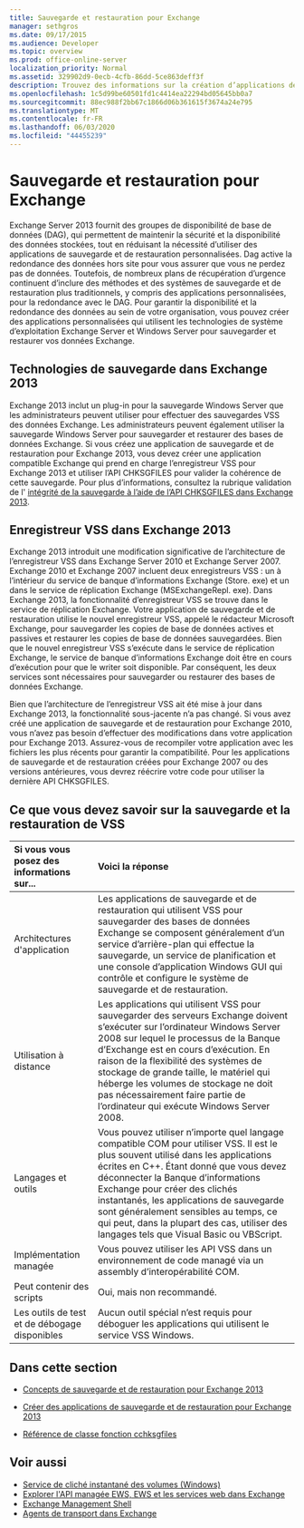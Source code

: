 ```yaml
---
title: Sauvegarde et restauration pour Exchange
manager: sethgros
ms.date: 09/17/2015
ms.audience: Developer
ms.topic: overview
ms.prod: office-online-server
localization_priority: Normal
ms.assetid: 329902d9-0ecb-4cfb-86dd-5ce863deff3f
description: Trouvez des informations sur la création d’applications de sauvegarde et de restauration pour Exchange 2013.
ms.openlocfilehash: 1c5d99be60501fd1c4414ea22294bd05645bb0a7
ms.sourcegitcommit: 88ec988f2bb67c1866d06b361615f3674a24e795
ms.translationtype: MT
ms.contentlocale: fr-FR
ms.lasthandoff: 06/03/2020
ms.locfileid: "44455239"
---
```

# <a name="backup-and-restore-for-exchange"></a>Sauvegarde et restauration pour Exchange
  
Exchange Server 2013 fournit des groupes de disponibilité de base de données (DAG), qui permettent de maintenir la sécurité et la disponibilité des données stockées, tout en réduisant la nécessité d’utiliser des applications de sauvegarde et de restauration personnalisées. Dag active la redondance des données hors site pour vous assurer que vous ne perdez pas de données. Toutefois, de nombreux plans de récupération d’urgence continuent d’inclure des méthodes et des systèmes de sauvegarde et de restauration plus traditionnels, y compris des applications personnalisées, pour la redondance avec le DAG. Pour garantir la disponibilité et la redondance des données au sein de votre organisation, vous pouvez créer des applications personnalisées qui utilisent les technologies de système d’exploitation Exchange Server et Windows Server pour sauvegarder et restaurer vos données Exchange.

<a name="bk_plugin"> </a>

## <a name="backup-technologies-in-exchange-2013"></a>Technologies de sauvegarde dans Exchange 2013

Exchange 2013 inclut un plug-in pour la sauvegarde Windows Server que les administrateurs peuvent utiliser pour effectuer des sauvegardes VSS des données Exchange. Les administrateurs peuvent également utiliser la sauvegarde Windows Server pour sauvegarder et restaurer des bases de données Exchange. Si vous créez une application de sauvegarde et de restauration pour Exchange 2013, vous devez créer une application compatible Exchange qui prend en charge l’enregistreur VSS pour Exchange 2013 et utiliser l’API CHKSGFILES pour valider la cohérence de cette sauvegarde. Pour plus d’informations, consultez la rubrique validation de l' [intégrité de la sauvegarde à l’aide de l’API CHKSGFILES dans Exchange 2013](how-to-validate-backup-integrity-by-using-the-chksgfiles-api-in-exchange.md).

<a name="bk_vsswriter"> </a>

## <a name="vss-writer-in-exchange-2013"></a>Enregistreur VSS dans Exchange 2013

Exchange 2013 introduit une modification significative de l’architecture de l’enregistreur VSS dans Exchange Server 2010 et Exchange Server 2007. Exchange 2010 et Exchange 2007 incluent deux enregistreurs VSS : un à l’intérieur du service de banque d’informations Exchange (Store. exe) et un dans le service de réplication Exchange (MSExchangeRepl. exe). Dans Exchange 2013, la fonctionnalité d’enregistreur VSS se trouve dans le service de réplication Exchange. Votre application de sauvegarde et de restauration utilise le nouvel enregistreur VSS, appelé le rédacteur Microsoft Exchange, pour sauvegarder les copies de base de données actives et passives et restaurer les copies de base de données sauvegardées. Bien que le nouvel enregistreur VSS s’exécute dans le service de réplication Exchange, le service de banque d’informations Exchange doit être en cours d’exécution pour que le writer soit disponible. Par conséquent, les deux services sont nécessaires pour sauvegarder ou restaurer des bases de données Exchange.
  
Bien que l’architecture de l’enregistreur VSS ait été mise à jour dans Exchange 2013, la fonctionnalité sous-jacente n’a pas changé. Si vous avez créé une application de sauvegarde et de restauration pour Exchange 2010, vous n’avez pas besoin d’effectuer des modifications dans votre application pour Exchange 2013. Assurez-vous de recompiler votre application avec les fichiers les plus récents pour garantir la compatibilité. Pour les applications de sauvegarde et de restauration créées pour Exchange 2007 ou des versions antérieures, vous devrez réécrire votre code pour utiliser la dernière API CHKSGFILES.
  
## <a name="what-you-need-to-know-about-vss-backup-and-restore"></a>Ce que vous devez savoir sur la sauvegarde et la restauration de VSS

|Si vous vous posez des informations sur...|Voici la réponse|
|:-----|:-----|
|Architectures d'application  <br/> |Les applications de sauvegarde et de restauration qui utilisent VSS pour sauvegarder des bases de données Exchange se composent généralement d’un service d’arrière-plan qui effectue la sauvegarde, un service de planification et une console d’application Windows GUI qui contrôle et configure le système de sauvegarde et de restauration.  <br/> |
|Utilisation à distance  <br/> |Les applications qui utilisent VSS pour sauvegarder des serveurs Exchange doivent s’exécuter sur l’ordinateur Windows Server 2008 sur lequel le processus de la Banque d’Exchange est en cours d’exécution. En raison de la flexibilité des systèmes de stockage de grande taille, le matériel qui héberge les volumes de stockage ne doit pas nécessairement faire partie de l’ordinateur qui exécute Windows Server 2008.  <br/> |
|Langages et outils  <br/> |Vous pouvez utiliser n’importe quel langage compatible COM pour utiliser VSS. Il est le plus souvent utilisé dans les applications écrites en C++. Étant donné que vous devez déconnecter la Banque d’informations Exchange pour créer des clichés instantanés, les applications de sauvegarde sont généralement sensibles au temps, ce qui peut, dans la plupart des cas, utiliser des langages tels que Visual Basic ou VBScript.  <br/> |
|Implémentation managée  <br/> |Vous pouvez utiliser les API VSS dans un environnement de code managé via un assembly d’interopérabilité COM.  <br/> |
|Peut contenir des scripts  <br/> |Oui, mais non recommandé.  <br/> |
|Les outils de test et de débogage disponibles  <br/> |Aucun outil spécial n’est requis pour déboguer les applications qui utilisent le service VSS Windows.  <br/> |
   
## <a name="in-this-section"></a>Dans cette section

- [Concepts de sauvegarde et de restauration pour Exchange 2013](backup-and-restore-concepts-for-exchange-2013.md)
    
- [Créer des applications de sauvegarde et de restauration pour Exchange 2013](build-backup-and-restore-applications-for-exchange-2013.md)
    
- [Référence de classe fonction cchksgfiles](cchksgfiles-class-reference.md)
    
## <a name="see-also"></a>Voir aussi

- [Service de cliché instantané des volumes (Windows)](https://msdn.microsoft.com/library/windows/desktop/bb968832%28v=vs.85%29.aspx)   
- [Explorer l'API managée EWS, EWS et les services web dans Exchange](../exchange-web-services/explore-the-ews-managed-api-ews-and-web-services-in-exchange.md)  
- [Exchange Management Shell](../management/exchange-management-shell.md)   
- [Agents de transport dans Exchange](../transport-agents/transport-agents-in-exchange-2013.md) 
    

